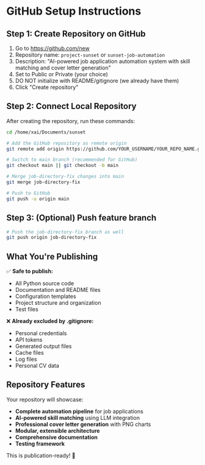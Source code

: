 # GitHub Setup Instructions

## Step 1: Create Repository on GitHub
1. Go to https://github.com/new
2. Repository name: `project-sunset` or `sunset-job-automation`
3. Description: "AI-powered job application automation system with skill matching and cover letter generation"
4. Set to Public or Private (your choice)
5. DO NOT initialize with README/gitignore (we already have them)
6. Click "Create repository"

## Step 2: Connect Local Repository
After creating the repository, run these commands:

```bash
cd /home/xai/Documents/sunset

# Add the GitHub repository as remote origin
git remote add origin https://github.com/YOUR_USERNAME/YOUR_REPO_NAME.git

# Switch to main branch (recommended for GitHub)
git checkout main || git checkout -b main

# Merge job-directory-fix changes into main
git merge job-directory-fix

# Push to GitHub
git push -u origin main
```

## Step 3: (Optional) Push feature branch
```bash
# Push the job-directory-fix branch as well
git push origin job-directory-fix
```

## What You're Publishing

✅ **Safe to publish:**
- All Python source code
- Documentation and README files
- Configuration templates
- Project structure and organization
- Test files

❌ **Already excluded by .gitignore:**
- Personal credentials
- API tokens
- Generated output files
- Cache files
- Log files
- Personal CV data

## Repository Features

Your repository will showcase:
- **Complete automation pipeline** for job applications
- **AI-powered skill matching** using LLM integration
- **Professional cover letter generation** with PNG charts
- **Modular, extensible architecture**
- **Comprehensive documentation**
- **Testing framework**

This is publication-ready! 🚀
